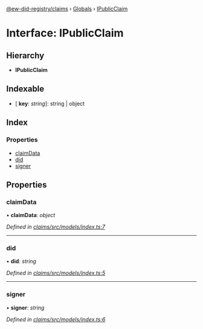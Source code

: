 [@ew-did-registry/claims](../README.md) › [Globals](../globals.md) › [IPublicClaim](ipublicclaim.md)

# Interface: IPublicClaim

## Hierarchy

* **IPublicClaim**

## Indexable

* \[ **key**: *string*\]: string | object

## Index

### Properties

* [claimData](ipublicclaim.md#claimdata)
* [did](ipublicclaim.md#did)
* [signer](ipublicclaim.md#signer)

## Properties

###  claimData

• **claimData**: *object*

*Defined in [claims/src/models/index.ts:7](https://github.com/energywebfoundation/ew-did-registry/blob/b17cc12/packages/claims/src/models/index.ts#L7)*

___

###  did

• **did**: *string*

*Defined in [claims/src/models/index.ts:5](https://github.com/energywebfoundation/ew-did-registry/blob/b17cc12/packages/claims/src/models/index.ts#L5)*

___

###  signer

• **signer**: *string*

*Defined in [claims/src/models/index.ts:6](https://github.com/energywebfoundation/ew-did-registry/blob/b17cc12/packages/claims/src/models/index.ts#L6)*
